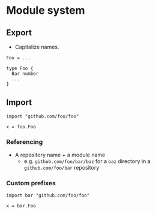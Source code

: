 # Module system

## Export

- Capitalize names.

```
Foo = ...
```

```
type Foo {
  Bar number
  ...
}
```

## Import

```
import "github.com/foo/foo"

x = foo.Foo
```

### Referencing

- A repository name + a module name
  - e.g. `github.com/foo/bar/baz` for a `baz` directory in a `github.com/foo/bar` repository

### Custom prefixes

```
import bar "github.com/foo/foo"

x = bar.Foo
```
